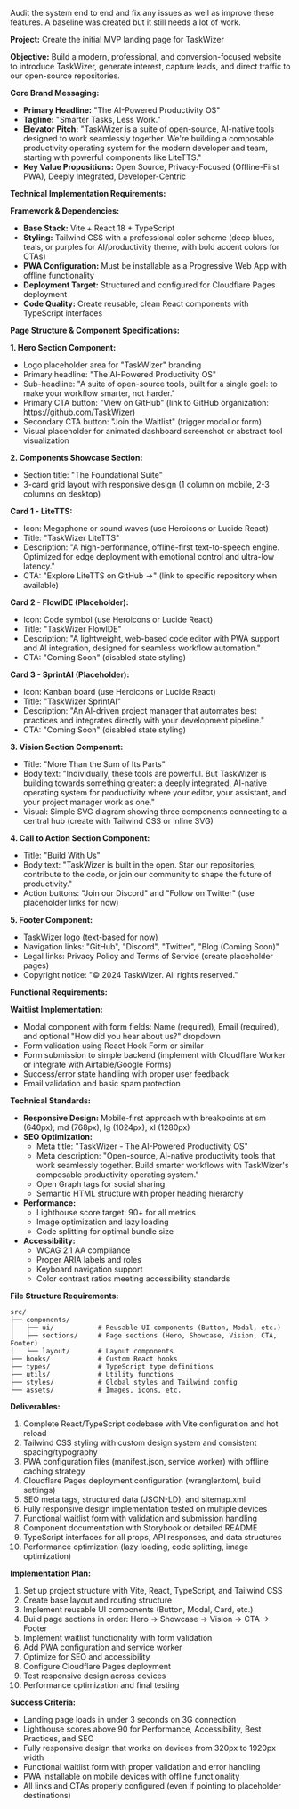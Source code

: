 Audit the system end to end and fix any issues as well as improve these features. A baseline was created but it still needs a lot of work.

**Project:** Create the initial MVP landing page for TaskWizer

**Objective:** Build a modern, professional, and conversion-focused website to introduce TaskWizer, generate interest, capture leads, and direct traffic to our open-source repositories.

**Core Brand Messaging:**
- **Primary Headline:** "The AI-Powered Productivity OS"
- **Tagline:** "Smarter Tasks, Less Work."
- **Elevator Pitch:** "TaskWizer is a suite of open-source, AI-native tools designed to work seamlessly together. We're building a composable productivity operating system for the modern developer and team, starting with powerful components like LiteTTS."
- **Key Value Propositions:** Open Source, Privacy-Focused (Offline-First PWA), Deeply Integrated, Developer-Centric

**Technical Implementation Requirements:**

**Framework & Dependencies:**
- **Base Stack:** Vite + React 18 + TypeScript
- **Styling:** Tailwind CSS with a professional color scheme (deep blues, teals, or purples for AI/productivity theme, with bold accent colors for CTAs)
- **PWA Configuration:** Must be installable as a Progressive Web App with offline functionality
- **Deployment Target:** Structured and configured for Cloudflare Pages deployment
- **Code Quality:** Create reusable, clean React components with TypeScript interfaces

**Page Structure & Component Specifications:**

**1. Hero Section Component:**
- Logo placeholder area for "TaskWizer" branding
- Primary headline: "The AI-Powered Productivity OS"
- Sub-headline: "A suite of open-source tools, built for a single goal: to make your workflow smarter, not harder."
- Primary CTA button: "View on GitHub" (link to GitHub organization: https://github.com/TaskWizer)
- Secondary CTA button: "Join the Waitlist" (trigger modal or form)
- Visual placeholder for animated dashboard screenshot or abstract tool visualization

**2. Components Showcase Section:**
- Section title: "The Foundational Suite"
- 3-card grid layout with responsive design (1 column on mobile, 2-3 columns on desktop)

**Card 1 - LiteTTS:**
- Icon: Megaphone or sound waves (use Heroicons or Lucide React)
- Title: "TaskWizer LiteTTS"
- Description: "A high-performance, offline-first text-to-speech engine. Optimized for edge deployment with emotional control and ultra-low latency."
- CTA: "Explore LiteTTS on GitHub →" (link to specific repository when available)

**Card 2 - FlowIDE (Placeholder):**
- Icon: Code symbol (use Heroicons or Lucide React)
- Title: "TaskWizer FlowIDE"
- Description: "A lightweight, web-based code editor with PWA support and AI integration, designed for seamless workflow automation."
- CTA: "Coming Soon" (disabled state styling)

**Card 3 - SprintAI (Placeholder):**
- Icon: Kanban board (use Heroicons or Lucide React)
- Title: "TaskWizer SprintAI"
- Description: "An AI-driven project manager that automates best practices and integrates directly with your development pipeline."
- CTA: "Coming Soon" (disabled state styling)

**3. Vision Section Component:**
- Title: "More Than the Sum of Its Parts"
- Body text: "Individually, these tools are powerful. But TaskWizer is building towards something greater: a deeply integrated, AI-native operating system for productivity where your editor, your assistant, and your project manager work as one."
- Visual: Simple SVG diagram showing three components connecting to a central hub (create with Tailwind CSS or inline SVG)

**4. Call to Action Section Component:**
- Title: "Build With Us"
- Body text: "TaskWizer is built in the open. Star our repositories, contribute to the code, or join our community to shape the future of productivity."
- Action buttons: "Join our Discord" and "Follow on Twitter" (use placeholder links for now)

**5. Footer Component:**
- TaskWizer logo (text-based for now)
- Navigation links: "GitHub", "Discord", "Twitter", "Blog (Coming Soon)"
- Legal links: Privacy Policy and Terms of Service (create placeholder pages)
- Copyright notice: "© 2024 TaskWizer. All rights reserved."

**Functional Requirements:**

**Waitlist Implementation:**
- Modal component with form fields: Name (required), Email (required), and optional "How did you hear about us?" dropdown
- Form validation using React Hook Form or similar
- Form submission to simple backend (implement with Cloudflare Worker or integrate with Airtable/Google Forms)
- Success/error state handling with proper user feedback
- Email validation and basic spam protection

**Technical Standards:**
- **Responsive Design:** Mobile-first approach with breakpoints at sm (640px), md (768px), lg (1024px), xl (1280px)
- **SEO Optimization:**
  - Meta title: "TaskWizer - The AI-Powered Productivity OS"
  - Meta description: "Open-source, AI-native productivity tools that work seamlessly together. Build smarter workflows with TaskWizer's composable productivity operating system."
  - Open Graph tags for social sharing
  - Semantic HTML structure with proper heading hierarchy
- **Performance:**
  - Lighthouse score target: 90+ for all metrics
  - Image optimization and lazy loading
  - Code splitting for optimal bundle size
- **Accessibility:**
  - WCAG 2.1 AA compliance
  - Proper ARIA labels and roles
  - Keyboard navigation support
  - Color contrast ratios meeting accessibility standards

**File Structure Requirements:**
```
src/
├── components/
│   ├── ui/           # Reusable UI components (Button, Modal, etc.)
│   ├── sections/     # Page sections (Hero, Showcase, Vision, CTA, Footer)
│   └── layout/       # Layout components
├── hooks/            # Custom React hooks
├── types/            # TypeScript type definitions
├── utils/            # Utility functions
├── styles/           # Global styles and Tailwind config
└── assets/           # Images, icons, etc.
```

**Deliverables:**
1. Complete React/TypeScript codebase with Vite configuration and hot reload
2. Tailwind CSS styling with custom design system and consistent spacing/typography
3. PWA configuration files (manifest.json, service worker) with offline caching strategy
4. Cloudflare Pages deployment configuration (wrangler.toml, build settings)
5. SEO meta tags, structured data (JSON-LD), and sitemap.xml
6. Fully responsive design implementation tested on multiple devices
7. Functional waitlist form with validation and submission handling
8. Component documentation with Storybook or detailed README
9. TypeScript interfaces for all props, API responses, and data structures
10. Performance optimization (lazy loading, code splitting, image optimization)

**Implementation Plan:**
1. Set up project structure with Vite, React, TypeScript, and Tailwind CSS
2. Create base layout and routing structure
3. Implement reusable UI components (Button, Modal, Card, etc.)
4. Build page sections in order: Hero → Showcase → Vision → CTA → Footer
5. Implement waitlist functionality with form validation
6. Add PWA configuration and service worker
7. Optimize for SEO and accessibility
8. Configure Cloudflare Pages deployment
9. Test responsive design across devices
10. Performance optimization and final testing

**Success Criteria:**
- Landing page loads in under 3 seconds on 3G connection
- Lighthouse scores above 90 for Performance, Accessibility, Best Practices, and SEO
- Fully responsive design that works on devices from 320px to 1920px width
- Functional waitlist form with proper validation and error handling
- PWA installable on mobile devices with offline functionality
- All links and CTAs properly configured (even if pointing to placeholder destinations)
